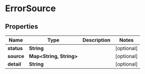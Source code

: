 
# ErrorSource

## Properties
Name | Type | Description | Notes
------------ | ------------- | ------------- | -------------
**status** | **String** |  |  [optional]
**source** | **Map&lt;String, String&gt;** |  |  [optional]
**detail** | **String** |  |  [optional]



